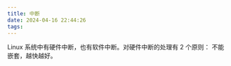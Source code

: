 ```yaml
---
title: 中断
date: 2024-04-16 22:44:26
tags: 
---
```


Linux 系统中有硬件中断，也有软件中断。对硬件中断的处理有 2 个原则：
不能嵌套，越快越好。
